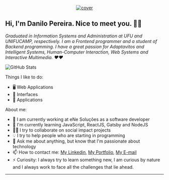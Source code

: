 <p align="center">
  <!-- <a href="https://dev-danilo.netlify.app/"> -->
  <a href="https://github.com/dev-danilo">
    <img src="https://i.ibb.co/F0jv80D/cover.png" alt="cover" title="Danilo Pereira" border="0">
  </a>
</p>

## Hi, I'm Danilo Pereira. Nice to meet you. 👋🏻

*Graduated in Information Systems and Administration at UFU and UNIFUCAMP, respectively. I am a Frontend programmer and a student of Backend programming. I have a great passion for Adaptavitos and Intelligent Systems, Human-Computer Interaction, Web Systems and Interactive Multimedia. ❤️❤️*

![GitHub Stats](https://github-readme-stats.anuraghazra1.vercel.app/api?username=dev-danilo&show_icons=true&hide_border=true)

Things I like to do:

- 🖥 Web Applications
- 🎨 Interfaces
- 📱 Applications

About me:

- 🔭 I am currently working at eNe Soluções as a software developer
- 🌱 I'm currently learning JavaScript, ReactJS, Gatsby and NodeJS
- ✊🏻 I try to collaborate on social impact projects
- 💡 I try to help people who are starting in programming
- 💬 Ask me about anything, but know that I'm passionate about technology
- 📫 How to contact me: [My Linkedin](https://www.linkedin.com/in/danilopx), [My Portfolio](https://dev-danilo.netlify.app/), [My E-mail](mailto:devdanilopereira@gmail.com?subject=Olá,%20vim%20do%20teu%20site)
- ⚡ Curiosity: I always try to learn something new, I am curious by nature and I always work to face all the challenges that lie ahead.

---
